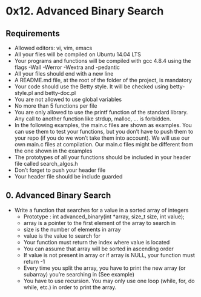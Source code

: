 # 0x12. Advanced Binary Search

## Requirements
* Allowed editors: vi, vim, emacs
* All your files will be compiled on Ubuntu 14.04 LTS
* Your programs and functions will be compiled with gcc 4.8.4 using the flags -Wall -Werror -Wextra and -pedantic
* All your files should end with a new line
* A README.md file, at the root of the folder of the project, is mandatory
* Your code should use the Betty style. It will be checked using betty-style.pl and betty-doc.pl
* You are not allowed to use global variables
* No more than 5 functions per file
* You are only allowed to use the printf function of the standard library. Any call to another function like strdup, malloc, … is forbidden.
* In the following examples, the main.c files are shown as examples. You can use them to test your functions, but you don’t have to push them to your repo (if you do we won’t take them into account). We will use our own main.c files at compilation. Our main.c files might be different from the one shown in the examples
* The prototypes of all your functions should be included in your header file called search_algos.h
* Don’t forget to push your header file
* Your header file should be include guarded

## 0. Advanced Binary Search
* Write a function that searches for a value in a sorted array of integers
	* Prototype : int advanced_binary(int *array, size_t size, int value);
	* array is a pointer to the first element of the array to search in
	* size is the number of elements in array
	* value is the value to search for
	* Your function must return the index where value is located
	* You can assume that array will be sorted in ascending order
	* If value is not present in array or if array is NULL, your function must return -1
	* Every time you split the array, you have to print the new array (or subarray) you’re searching in (See example)
	* You have to use recursion. You may only use one loop (while, for, do while, etc.) in order to print the array.

